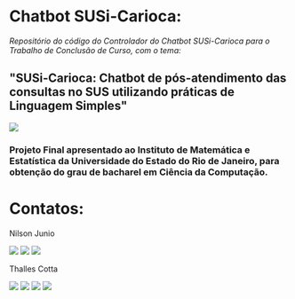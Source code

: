 # **Chatbot SUSi-Carioca**: 
*Repositório do código do Controlador do Chatbot SUSi-Carioca para o Trabalho de Conclusão de Curso, com o tema:* 
## "SUSi-Carioca: Chatbot de pós-atendimento das consultas no SUS utilizando práticas de Linguagem Simples"

<img src="https://www.uerj.br/wp-content/uploads/2017/09/logo_uerj_pb.jpg" />
          

### Projeto Final apresentado ao Instituto de Matemática e Estatística da Universidade do Estado do Rio de Janeiro, para obtenção do grau de bacharel em Ciência da Computação.

# Contatos:

Nilson Junio
<div>
<a href="https://instagram.com/nilson.junio23" target="_blank"><img src="https://img.shields.io/badge/-Instagram-%23E4405F?style=for-the-badge&logo=instagram&logoColor=white" target="_blank"></a>
<a href = "mailto:nilsonj23@gmail.com"><img src="https://img.shields.io/badge/Gmail-D14836?style=for-the-badge&logo=gmail&logoColor=white" target="_blank"></a>
<a href="https://www.linkedin.com/in/nilson-junio/" target="_blank"><img src="https://img.shields.io/badge/-LinkedIn-%230077B5?style=for-the-badge&logo=linkedin&logoColor=white" target="_blank"></a>   
</div>

Thalles Cotta
<div>
<a href="https://instagram.com/thallescotta" target="_blank"><img src="https://img.shields.io/badge/-Instagram-%23E4405F?style=for-the-badge&logo=instagram&logoColor=white" target="_blank"></a>
<a href = "mailto:cfthalles@gmail.com   "><img src="https://img.shields.io/badge/Gmail-D14836?style=for-the-badge&logo=gmail&logoColor=white" target="_blank"></a>
<a href="https://www.linkedin.com/in/thallescotta/" target="_blank"><img src="https://img.shields.io/badge/-LinkedIn-%230077B5?style=for-the-badge&logo=linkedin&logoColor=white" target="_blank"></a>   
<a href="https://www.youtube.com/user/xthallescotta/" target="_blank"><img src="https://img.shields.io/badge/YouTube-FF0000?style=for-the-badge&logo=youtube&logoColor=white" target="_blank"></a>
</div>